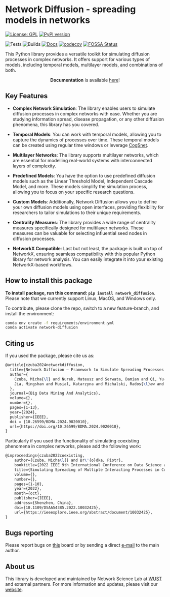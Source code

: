 # Network Diffusion - spreading models in networks

[![License: GPL](https://img.shields.io/github/license/anty-filidor/network_diffusion)](https://www.gnu.org/licenses/gpl-3.0.html)
[![PyPI version](https://badge.fury.io/py/network-diffusion.svg)](https://badge.fury.io/py/network-diffusion)

![Tests](https://github.com/anty-filidor/network_diffusion/actions/workflows/tests.yml/badge.svg)
![Builds](https://github.com/anty-filidor/network_diffusion/actions/workflows/package-build.yml/badge.svg)
[![Docs](https://readthedocs.org/projects/network-diffusion/badge/?version=latest)](https://network-diffusion.readthedocs.io/en/latest)
[![codecov](https://codecov.io/gh/anty-filidor/network_diffusion/branch/package-simplification/graph/badge.svg?token=LF52GAD73F)](https://codecov.io/gh/anty-filidor/network_diffusion)
[![FOSSA Status](https://app.fossa.com/api/projects/git%2Bgithub.com%2Fanty-filidor%2Fnetwork_diffusion.svg?type=shield)](https://app.fossa.com/projects/git%2Bgithub.com%2Fanty-filidor%2Fnetwork_diffusion?ref=badge_shield)

This Python library provides a versatile toolkit for simulating diffusion
processes in complex networks. It offers support for various types of models,
including temporal models, multilayer models, and combinations of both.

<p align="center"> <b>Documentation</b> is available <a href="https://network-diffusion.readthedocs.io/en/latest/">here</a>! </p>

## Key Features

- **Complex Network Simulation**: The library enables users to simulate
  diffusion processes in complex networks with ease. Whether you are studying
  information spread, disease propagation, or any other diffusion phenomena,
  this library has you covered.

- **Temporal Models**: You can work with temporal models, allowing you to
  capture the dynamics of processes over time. These temporal models can be
  created using regular time windows or leverage
  [CogSnet](https://www.researchgate.net/publication/348341904_Social_Networks_through_the_Prism_of_Cognition).

- **Multilayer Networks**: The library supports multilayer networks, which are
  essential for modelling real-world systems with interconnected layers of
  complexity.

- **Predefined Models**: You have the option to use predefined diffusion models
  such as the Linear Threshold Model, Independent Cascade Model, and more.
  These models simplify the simulation process, allowing you to focus on your
  specific research questions.

- **Custom Models**: Additionally, Network Diffusion allows you to define your
  own diffusion models using open interfaces, providing flexibility for
  researchers to tailor simulations to their unique requirements.

- **Centrality Measures**: The library provides a wide range of centrality
  measures specifically designed for multilayer networks. These measures can be
  valuable for selecting influential seed nodes in diffusion processes.

- **NetworkX Compatible**: Last but not least, the package is built on top of
  NetworkX, ensuring seamless compatibility with this popular Python library
  for network analysis. You can easily integrate it into your existing
  NetworkX-based workflows.

## How to install this package

**To install package, run this command: `pip install network_diffusion`**.
Please note that we currently support Linux, MacOS, and Windows only.

To contribute, please clone the repo, switch to a new feature-branch, and
install the environment:

```bash
conda env create -f requirements/environment.yml
conda activate network-diffusion
```

## Citing us

If you used the package, please cite us as:

```latex
@article{czuba2024networkdiffusion,
  title={Network Diffusion – Framework to Simulate Spreading Processes in Complex Networks},
  author={
    Czuba, Micha{\l} and Nurek, Mateusz and Serwata, Damian and Qi, Yu-Xuan and
    Jia, Mingshan and Musial, Katarzyna and Michalski, Rados{\l}aw and Br{\'o}dka, Piotr
  },
  journal={Big Data Mining And Analytics},
  volume={},
  number={},
  pages={1-13},
  year={2024},
  publisher={IEEE},
  doi = {10.26599/BDMA.2024.9020010},
  url={https://doi.org/10.26599/BDMA.2024.9020010},
}
```

Particularly if you used the functionality of simulating coexisting phenomena
in complex networks, please add the following work:

```latex
@inproceedings{czuba2022coexisting,
    author={Czuba, Micha\l{} and Br\'{o}dka, Piotr},
    booktitle={2022 IEEE 9th International Conference on Data Science and Advanced Analytics (DSAA)},
    title={Simulating Spreading of Multiple Interacting Processes in Complex Networks},
    volume={},
    number={},
    pages={1-10},
    year={2022},
    month={oct},
    publisher={IEEE},
    address={Shenzhen, China},
    doi={10.1109/DSAA54385.2022.10032425},
    url={https://ieeexplore.ieee.org/abstract/document/10032425},
}
```

## Bugs reporting

Please report bugs on
[this](https://github.com/anty-filidor/network_diffusion/issues) board or by
sending a direct [e-mail](https://github.com/anty-filidor) to the main author.

## About us

This library is developed and maintained by Network Science Lab at
[WUST](https://networks.pwr.edu.pl/) and external partners. For more
information and updates, please visit our
[website](https://networks.pwr.edu.pl/).
